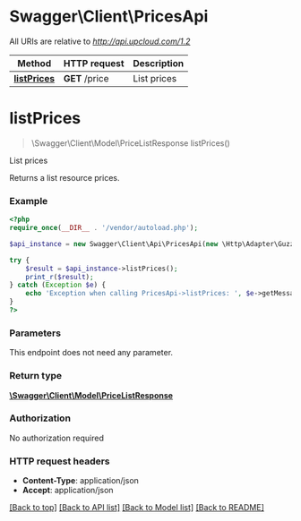 # Swagger\Client\PricesApi

All URIs are relative to *http://api.upcloud.com/1.2*

Method | HTTP request | Description
------------- | ------------- | -------------
[**listPrices**](PricesApi.md#listPrices) | **GET** /price | List prices


# **listPrices**
> \Swagger\Client\Model\PriceListResponse listPrices()

List prices

Returns a list resource prices.

### Example
```php
<?php
require_once(__DIR__ . '/vendor/autoload.php');

$api_instance = new Swagger\Client\Api\PricesApi(new \Http\Adapter\Guzzle6\Client());

try {
    $result = $api_instance->listPrices();
    print_r($result);
} catch (Exception $e) {
    echo 'Exception when calling PricesApi->listPrices: ', $e->getMessage(), PHP_EOL;
}
?>
```

### Parameters
This endpoint does not need any parameter.

### Return type

[**\Swagger\Client\Model\PriceListResponse**](../Model/PriceListResponse.md)

### Authorization

No authorization required

### HTTP request headers

 - **Content-Type**: application/json
 - **Accept**: application/json

[[Back to top]](#) [[Back to API list]](../../README.md#documentation-for-api-endpoints) [[Back to Model list]](../../README.md#documentation-for-models) [[Back to README]](../../README.md)

